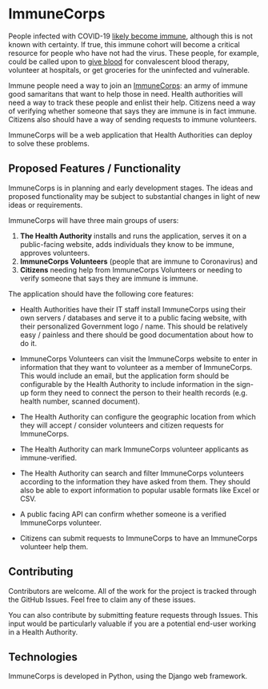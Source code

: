 # ImmuneCorps

People infected with COVID-19 [likely become immune](https://twitter.com/florian_krammer/status/1239036927535448069), although this is not known with certainty. If true, this immune cohort will become a critical resource for people who have not had the virus. These people, for example, could be called upon to [give blood](https://marginalrevolution.com/marginalrevolution/2020/03/convalescent-blood-therapy.html) for convalescent blood therapy, volunteer at hospitals, or get groceries for the uninfected and vulnerable. 

Immune people need a way to join an [ImmuneCorps](https://twitter.com/naval/status/1238610618770313216): an army of immune good samaritans that want to help those in need. Health authorities will need a way to track these people and enlist their help. Citizens need a way of verifying whether someone that says they are immune is in fact immune. Citizens also should have a way of sending requests to immune volunteers.

ImmuneCorps will be a web application that Health Authorities can deploy to solve these problems. 

## Proposed Features / Functionality

ImmuneCorps is in planning and early development stages. The ideas and proposed functionality may be subject to substantial changes in light of new ideas or requirements. 

ImmuneCorps will have three main groups of users: 

1) **The Health Authority** installs and runs the application, serves it on a public-facing website, adds individuals they know to be immune, approves volunteers. 
2) **ImmuneCorps Volunteers** (people that are immune to Coronavirus) and 
3) **Citizens** needing help from ImmuneCorps Volunteers or needing to verify someone that says they are immune is immune. 

The application should have the following core features:

-  Health Authorities have their IT staff install ImmuneCorps using their own servers / databases and serve it to a public facing website, with their personalized Government logo / name. This should be relatively easy / painless and there should be good documentation about how to do it. 

-  ImmuneCorps Volunteers can visit the ImmuneCorps website to enter in information that they want to volunteer as a member of ImmuneCorps. This would include an email, but the application form should be configurable by the Health Authority to include information in the sign-up form they need to connect the person to their health records (e.g. health number, scanned document). 

-  The Health Authority can configure the geographic location from which they will accept / consider volunteers and citizen requests for ImmuneCorps. 

-  The Health Authority can mark ImmuneCorps volunteer applicants as immune-verified. 

-  The Health Authority can search and filter ImmuneCorps volunteers according to the information they have asked from them. They should also be able to export information to popular usable formats like Excel or CSV.

-  A public facing API can confirm whether someone is a verified ImmuneCorps volunteer. 

-  Citizens can submit requests to ImmuneCorps to have an ImmuneCorps volunteer help them. 

## Contributing

Contributors are welcome. All of the work for the project is tracked through
the GitHub Issues. Feel free to claim any of these issues.

You can also contribute by submitting feature requests through Issues.
This input would be particularly valuable if you are a 
potential end-user working in a Health Authority.

## Technologies

ImmuneCorps is developed in Python, using the Django web framework. 

